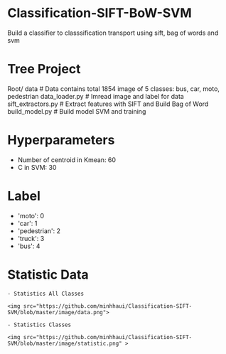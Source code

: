 # Classification-SIFT-BoW-SVM
Build a classifier to classsification transport using sift, bag of words and svm

# Tree Project

Root/ 
    data  # Data contains total 1854 image of 5 classes: bus, car, moto, pedestrian 
    data_loader.py  # Imread image and label for data
    sift_extractors.py # Extract features with SIFT and Build Bag of Word
    build_model.py  # Build model SVM and training
    
# Hyperparameters
  - Number of centroid in Kmean: 60
  - C in SVM: 30

# Label 
  - 'moto': 0
  - 'car': 1
  - 'pedestrian': 2
  - 'truck': 3
  - 'bus': 4
  
# Statistic Data
    - Statistics All Classes
    
    <img src="https://github.com/minhhaui/Classification-SIFT-SVM/blob/master/image/data.png">
    
    - Statistics Classes
    
    <img src="https://github.com/minhhaui/Classification-SIFT-SVM/blob/master/image/statistic.png" >


    
    
    



